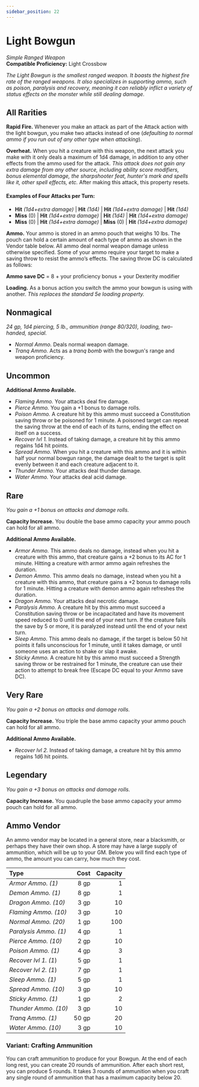 ```yaml
---
sidebar_position: 22
---
```


# Light Bowgun

*Simple Ranged Weapon*  
**Compatible Proficiency:** Light Crossbow

*The Light Bowgun is the smallest ranged weapon. It boasts the highest fire rate of the ranged weapons. It also specializes in supporting ammo, such as poison, paralysis and recovery, meaning it can reliably inflict a variety of status effects on the monster while still dealing damage.*

## All Rarities

**Rapid Fire.** Whenever you make an attack as part of the Attack action with the light bowgun, you make two attacks instead of one (*defaulting to normal ammo if you run out of any other type when attacking*).

**Overheat.** When you hit a creature with this weapon, the next attack you make with it only deals a maximum of 1d4 damage, in addition to any other effects from the ammo used for the attack. *This attack does not gain any extra damage from any other source, including ability score modifiers, bonus elemental damage, the sharpshooter feat, hunter's mark and spells like it, other spell effects, etc.* After making this attack, this property resets.

#### Examples of Four Attacks per Turn:
- **Hit** *(1d4+extra damage)* | **Hit** *(1d4)* | **Hit** *(1d4+extra damage)* | **Hit** *(1d4)*
- **Miss** (0) | **Hit** *(1d4+extra damage)* | **Hit** *(1d4)* | **Hit** *(1d4+extra damage)*
- **Miss** (0) | **Hit** *(1d4+extra damage)* | **Miss** (0) | **Hit** *(1d4+extra damage)*

**Ammo.** Your ammo is stored in an ammo pouch that weighs 10 lbs. The pouch can hold a certain amount of each type of ammo as shown in the Vendor table below. All ammo deal normal weapon damage unless otherwise specified. Some of your ammo require your target to make a saving throw to resist the ammo’s effects. The saving throw DC is calculated as follows:

**Ammo save DC** = 8 + your proficiency bonus + your Dexterity modifier

**Loading.** As a bonus action you switch the ammo your bowgun is using with another. *This replaces the standard 5e loading property.*

## Nonmagical

*24 gp, 1d4 piercing, 5 lb., ammunition (range 80/320), loading, two-handed, special.*

- *Normal Ammo.* Deals normal weapon damage.
- *Tranq Ammo.* Acts as a *tranq bomb* with the bowgun's range and weapon proficiency.

## Uncommon

**Additional Ammo Available.**

- *Flaming Ammo.* Your attacks deal fire damage.
- *Pierce Ammo.* You gain a +1 bonus to damage rolls.
- *Poison Ammo.* A creature hit by this ammo must succeed a Constitution saving throw or be poisoned for 1 minute. A poisoned target can repeat the saving throw at the end of each of its turns, ending the effect on itself on a success.
- *Recover lvl 1.* Instead of taking damage, a creature hit by this ammo regains 1d4 hit points.
- *Spread Ammo.* When you hit a creature with this ammo and it is within half your normal bowgun range, the damage dealt to the target is split evenly between it and each creature adjacent to it.
- *Thunder Ammo.* Your attacks deal thunder damage.
- *Water Ammo.* Your attacks deal acid damage.

## Rare

*You gain a +1 bonus on attacks and damage rolls.*

**Capacity Increase.** You double the base ammo capacity your ammo pouch can hold for all ammo.

**Additional Ammo Available.**

- *Armor Ammo.* This ammo deals no damage, instead when you hit a creature with this ammo, that creature gains a +2 bonus to its AC for 1 minute. Hitting a creature with armor ammo again refreshes the duration.
- *Demon Ammo.* This ammo deals no damage, instead when you hit a creature with this ammo, that creature gains a +2 bonus to damage rolls for 1 minute. Hitting a creature with demon ammo again refreshes the duration.
- *Dragon Ammo.* Your attacks deal necrotic damage.
- *Paralysis Ammo.* A creature hit by this ammo must succeed a Constitution saving throw or be incapacitated and have its movement speed reduced to 0 until the end of your next turn. If the creature fails the save by 5 or more, it is paralyzed instead until the end of your next turn.
- *Sleep Ammo.* This ammo deals no damage, if the target is below 50 hit points it falls unconscious for 1 minute, until it takes damage, or until someone uses an action to shake or slap it awake.
- *Sticky Ammo.* A creature hit by this ammo must succeed a Strength saving throw or be restrained for 1 minute, the creature can use their action to attempt to break free (Escape DC equal to your Ammo save DC).

## Very Rare

*You gain a +2 bonus on attacks and damage rolls.*

**Capacity Increase.** You triple the base ammo capacity your ammo pouch can hold for all ammo.

**Additional Ammo Available.**

- *Recover lvl 2.* Instead of taking damage, a creature hit by this ammo regains 1d6 hit points.

## Legendary

*You gain a +3 bonus on attacks and damage rolls.*

**Capacity Increase.** You quadruple the base ammo capacity your ammo pouch can hold for all ammo.

## Ammo Vendor

An ammo vendor may be located in a general store, near a blacksmith, or perhaps they have their own shop. A store may have a large supply of ammunition, which will be up to your GM. Below you will find each type of ammo, the amount you can carry, how much they cost.

| Type                   | Cost  | Capacity |
| :------------------    | ----: | -------: |
| *Armor Ammo. (1)*      | 8 gp  | 1        |
| *Demon Ammo. (1)*      | 8 gp  | 1        |
| *Dragon Ammo. (10)*    | 3 gp  | 10       |
| *Flaming Ammo. (10)*   | 3 gp  | 10       |
| *Normal Ammo. (20)*    | 1 gp  | 100      |
| *Paralysis Ammo. (1)*  | 4 gp  | 1        |
| *Pierce Ammo. (10)*    | 2 gp  | 10       |
| *Poison Ammo. (1)*     | 4 gp  | 3        |
| *Recover lvl 1. (1*)   | 5 gp  | 1        |
| *Recover lvl 2. (1*)   | 7 gp  | 1        |
| *Sleep Ammo. (1)*      | 5 gp  | 1        |
| *Spread Ammo. (10)*    | 3 gp  | 10       |
| *Sticky Ammo. (1)*     | 1 gp  | 2        |
| *Thunder Ammo. (10)*   | 3 gp  | 10       |
| *Tranq Ammo. (1)*      | 50 gp | 20       |
| *Water Ammo. (10)*     | 3 gp  | 10       |

### Variant: Crafting Ammunition

You can craft ammunition to produce for your Bowgun. At the end of each long rest, you can create 20 rounds of ammunition. After each short rest, you can produce 5 rounds. It takes 3 rounds of ammunition when you craft any single round of ammunition that has a maximum capacity below 20.